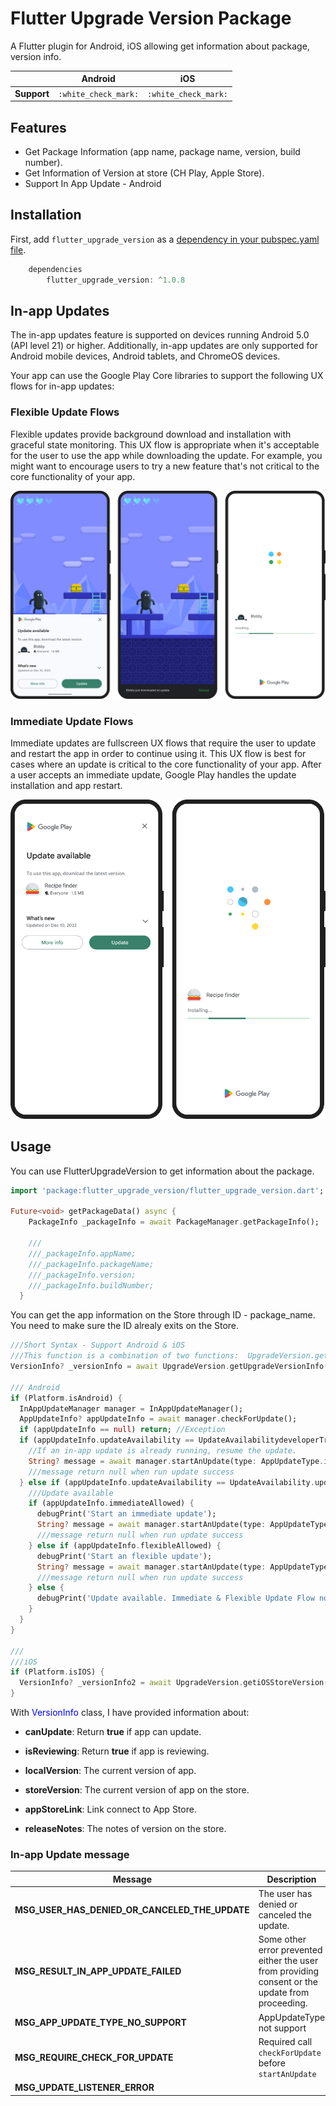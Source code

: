 # Flutter Upgrade Version Package

A Flutter plugin for Android, iOS allowing get information about package, version info.

|                | Android | iOS      |
|----------------|:-:|:-:|
| **Support**   |`:white_check_mark:` |`:white_check_mark:`| 


## Features

* Get Package Information (app name, package name, version, build number).
* Get Information of Version at store (CH Play, Apple Store).
* Support In App Update - Android

## Installation

First, add `flutter_upgrade_version` as a [dependency in your pubspec.yaml file](https://flutter.dev/using-packages/).

```dart
    dependencies
        flutter_upgrade_version: ^1.0.8
```

## In-app Updates

The in-app updates feature is supported on devices running Android 5.0 (API level 21) or higher. Additionally, in-app updates are only supported for Android mobile devices, Android tablets, and ChromeOS devices.

Your app can use the Google Play Core libraries to support the following UX flows for in-app updates:

### Flexible Update Flows

Flexible updates provide background download and installation with graceful state monitoring. This UX flow is appropriate when it's acceptable for the user to use the app while downloading the update. For example, you might want to encourage users to try a new feature that's not critical to the core functionality of your app.

![Flexible Flow](assets/flexible_flow.png)


### Immediate Update Flows

Immediate updates are fullscreen UX flows that require the user to update and restart the app in order to continue using it. This UX flow is best for cases where an update is critical to the core functionality of your app. After a user accepts an immediate update, Google Play handles the update installation and app restart.

![Immediate Flow](assets/immediate_flow.png)



## Usage

You can use FlutterUpgradeVersion to get information about the package.

```dart
import 'package:flutter_upgrade_version/flutter_upgrade_version.dart';

Future<void> getPackageData() async {
    PackageInfo _packageInfo = await PackageManager.getPackageInfo();

    ///
    ///_packageInfo.appName;
    ///_packageInfo.packageName;
    ///_packageInfo.version;
    ///_packageInfo.buildNumber;
  }
```

You can get the app information on the Store through ID - package_name. You need to make sure the ID alrealy exits on the Store.

```dart
///Short Syntax - Support Android & iOS
///This function is a combination of two functions:  UpgradeVersion.getAndroidStoreVersion &  UpgradeVersion.getiOSStoreVersion
VersionInfo? _versionInfo = await UpgradeVersion.getUpgradeVersionInfo();

/// Android
if (Platform.isAndroid) {
  InAppUpdateManager manager = InAppUpdateManager();
  AppUpdateInfo? appUpdateInfo = await manager.checkForUpdate();
  if (appUpdateInfo == null) return; //Exception
  if (appUpdateInfo.updateAvailability == UpdateAvailabilitydeveloperTriggeredUpdateInProgress) {
    //If an in-app update is already running, resume the update.
    String? message = await manager.startAnUpdate(type: AppUpdateType.immediate);
    ///message return null when run update success 
  } else if (appUpdateInfo.updateAvailability == UpdateAvailability.updateAvailable) {
    ///Update available
    if (appUpdateInfo.immediateAllowed) {
      debugPrint('Start an immediate update');
      String? message = await manager.startAnUpdate(type: AppUpdateType.immediate);
      ///message return null when run update success 
    } else if (appUpdateInfo.flexibleAllowed) {
      debugPrint('Start an flexible update');
      String? message = await manager.startAnUpdate(type: AppUpdateType.flexible);
      ///message return null when run update success
    } else {
      debugPrint('Update available. Immediate & Flexible Update Flow not allow');
    }
  }
}

///
///iOS
if (Platform.isIOS) {
  VersionInfo? _versionInfo2 = await UpgradeVersion.getiOSStoreVersion(_packageInfo);
}

```

With <span style='color:blue'>VersionInfo</span> class, I have provided information about:
 
* **canUpdate**: Return **true** if app can update.

* **isReviewing**: Return **true** if app is reviewing.

* **localVersion**: The current version of app.

* **storeVersion**: The current version of app on the store.

* **appStoreLink**: Link connect to App Store.

* **releaseNotes**: The notes of version on the store.


### In-app Update message

| Message | Description |
|----------------|----------------|
| **MSG_USER_HAS_DENIED_OR_CANCELED_THE_UPDATE** | The user has denied or canceled the update. | 
| **MSG_RESULT_IN_APP_UPDATE_FAILED** | Some other error prevented either the user from providing consent or the update from proceeding.|
| **MSG_APP_UPDATE_TYPE_NO_SUPPORT** | AppUpdateType not support|
| **MSG_REQUIRE_CHECK_FOR_UPDATE** | Required call `checkForUpdate` before `startAnUpdate` |
| **MSG_UPDATE_LISTENER_ERROR**| |
